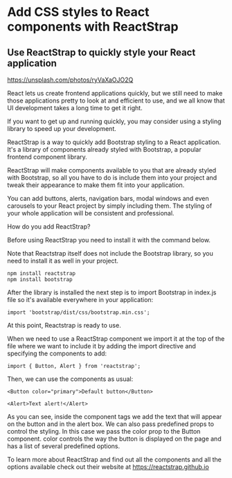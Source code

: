 # Add CSS styles to React components with ReactStrap
## Use ReactStrap to quickly style your React application

https://unsplash.com/photos/ryVaXaOJO2Q

React lets us create frontend applications quickly, but we still need to make those applications pretty to look at and efficient to use, and we all know that UI development takes a long time to get it right.

If you want to get up and running quickly, you may consider using a styling library to speed up your development.

ReactStrap is a way to quickly add Bootstrap styling to a React application.  It's a library of components already styled with Bootstrap, a popular frontend component library.

ReactStrap will make components available to you that are already styled with Bootstrap, so all you have to do is include them into your project and tweak their appearance to make them fit into your application.

You can add buttons, alerts, navigation bars, modal windows and even carousels to your React project by simply including them. 
The styling of your whole application will be consistent and professional.

How do you add ReactStrap?

Before using ReactStrap you need to install it with the command below.

Note that Reactstrap itself does not include the Bootstrap library, so you need to install it as well in your project.

```
npm install reactstrap
npm install bootstrap
```

After the library is installed the next step is to import Bootstrap in index.js file so it's available everywhere in your application:

```
import 'bootstrap/dist/css/bootstrap.min.css';
```

At this point, Reactstrap is ready to use.

When we need to use a ReactStrap component we import it at the top of the file
where we want to include it by adding the import directive and specifying the
components to add:
 
```
import { Button, Alert } from 'reactstrap';
```

Then, we can use the components as usual:

```
<Button color="primary">Default button</Button>

<Alert>Text alert!</Alert>
```

As you can see, inside the component tags we add the text that will appear on the button and in the alert box. We can also pass predefined props to control the styling.
In this case we pass the color prop to the Button component. color controls the way the button is displayed on the page and has a list of several predefined options.

To learn more about ReactStrap and find out all the components and all the options available check out their website at https://reactstrap.github.io


